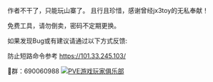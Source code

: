 作者不干了，只能玩山寨了。
且行且珍惜，感谢曾经jx3toy的无私奉献！

免费工具，请勿倒卖，密码不定期更换。

如果发现Bug或有建议请通过以下方式反馈:

防止短路命令参考
https://101.33.245.103/

🐧群：690060988
<a target="_blank" href="https://qm.qq.com/cgi-bin/qm/qr?k=3onc1R5mrJ-cCxyg5CRBmVoF-z0GAIZM&jump_from=webapi&authKey=GxlpydqacHlMOzXXNgnPFIanRygoo4HQ3OR1r49wi4/NCBaXaJ1nUviZtJiHY/GM"><img border="0"  alt="PVE游戏玩家俱乐部" title="PVE游戏玩家俱乐部"></a>



